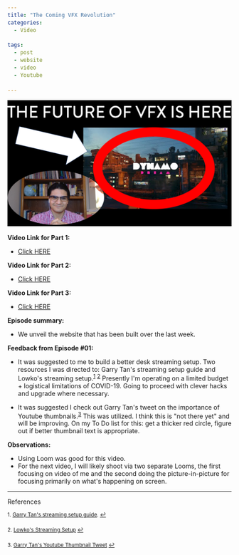 ```yaml
---
title: "The Coming VFX Revolution"
categories:
  - Video

tags:
  - post
  - website
  - video
  - Youtube

---
```



[![foo](https://github.com/danielrdowns/website/blob/gh-pages/assets/images/thumbnail%201.png?raw=true)](https://github.com/danielrdowns/website/blob/gh-pages/assets/images/thumbnail%201.png?raw=true)


<b>Video Link for Part 1:</b>
- [Click HERE](https://youtu.be/yZQWvllWC1A)

<b>Video Link for Part 2:</b>
- [Click HERE](https://youtu.be/re5ja4R0vDk)

<b>Video Link for Part 3:</b>
- [Click HERE](https://youtu.be/mgLyCMHXGpg)

<b>Episode summary:</b>

- We unveil the website that has been built over the last week. 

<b>Feedback from Episode #01:</b>

- It was suggested to me to build a better desk streaming setup. Two resources I was directed to: Garry Tan's streaming setup guide and Lowko's streaming setup.<sup><a href="#fn1" id="ref1">1</a></sup> <sup><a href="#fn2" id="ref2">2</a></sup> Presently I'm operating on a limited budget + logistical limitations of COVID-19. Going to proceed with clever hacks and upgrade where necessary.

- It was suggested I check out Garry Tan's tweet on the importance of Youtube thumbnails.<sup><a href="#fn3" id="ref3">3</a></sup> This was utilized. I think this is "not there yet" and will be improving. On my To Do list for this: get a thicker red circle, figure out if better thumbnail text is appropriate.


<b>Observations:</b>

- Using Loom was good for this video.
- For the next video, I will likely shoot via two separate Looms, the first focusing on video of me and the second doing the picture-in-picture for focusing primarily on what's happening on screen.
	

<hr>References

<sup id="fn1">1. [Garry Tan's streaming setup guide](https://youtu.be/FcjbpX7cnEI). <a href="#ref1" title="Jump back to Footnote 1">↩</a></sup>

<sup id="fn2">2. [Lowko's Streaming Setup](https://lowko.tv/setup/) <a href="#ref2" title="Jump back to footnote 2 in the text.">↩</a></sup>

<sup id="fn3">3. [Garry Tan's Youtube Thumbnail Tweet](https://twitter.com/garrytan/status/1256440687928569866) <a href="#ref3" title="Jump back to footnote 3 in the text.">↩</a></sup>
